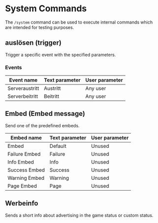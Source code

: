 # System Commands

The `/system` command can be used to execute internal commands which are intended for testing purposes.

## auslösen (trigger)

Trigger a specific event with the specified parameters.

### Events

| Event name     | Text parameter | User   parameter  |
|----------------|----------------|-------------------|
| Serveraustritt | Austritt       | Any user          |
| Serverbeitritt | Beitritt       | Any user          |

## Embed (Embed message)

Send one of the predefined embeds.

| Embed name    | Text parameter | User   parameter  |
|---------------|----------------|-------------------|
| Embed         | Default        | Unused            |
| Failure Embed | Failure        | Unused            |
| Info Embed    | Info           | Unused            |
| Success Embed | Success        | Unused            |
| Warning Embed | Warning        | Unused            |
| Page Embed    | Page           | Unused            |

## Werbeinfo

Sends a short info about advertising in the game status or custom status.
